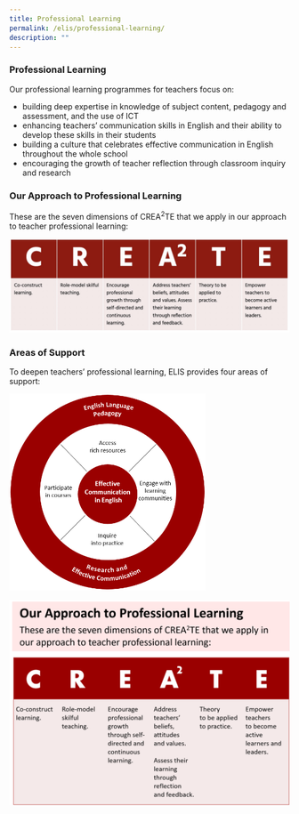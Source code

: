 ```yaml
---
title: Professional Learning
permalink: /elis/professional-learning/
description: ""
---
```

### Professional Learning

Our professional learning programmes for teachers focus on:

*   building deep expertise in knowledge of subject content, pedagogy and assessment, and the use of ICT
*   enhancing teachers’ communication skills in English and their ability to develop these skills in their students
*   building a culture that celebrates effective communication in English throughout the whole school
*   encouraging the growth of teacher reflection through classroom inquiry and research

### Our Approach to Professional Learning

These are the seven dimensions of CREA<sup>2</sup>TE that we apply in our approach to teacher professional learning:

![Our Approach to Professional Learning](/images/Our%20Approach%20to%20Professional%20Learning.jpg)

### Areas of Support

To deepen teachers’ professional learning, ELIS provides four areas of support:

<img src="/images/elis-pl-(5-jan-2022).png" style="width:70%">

![](/images/approach-to-pl_2022.png)